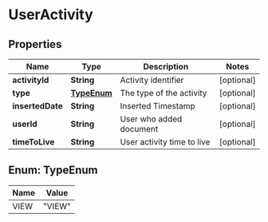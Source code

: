 

# UserActivity


## Properties

| Name | Type | Description | Notes |
|------------ | ------------- | ------------- | -------------|
|**activityId** | **String** | Activity identifier |  [optional] |
|**type** | [**TypeEnum**](#TypeEnum) | The type of the activity |  [optional] |
|**insertedDate** | **String** | Inserted Timestamp |  [optional] |
|**userId** | **String** | User who added document |  [optional] |
|**timeToLive** | **String** | User activity time to live |  [optional] |



## Enum: TypeEnum

| Name | Value |
|---- | -----|
| VIEW | &quot;VIEW&quot; |



